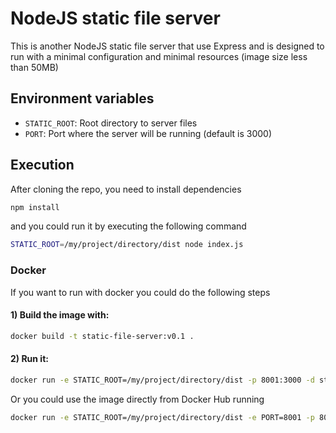 # NodeJS static file server

This is another NodeJS static file server that use Express and is designed to run with a minimal configuration and minimal resources (image size less than 50MB)

## Environment variables
- `STATIC_ROOT`: Root directory to server files
- `PORT`: Port where the server will be running (default is 3000)

## Execution
After cloning the repo, you need to install dependencies
```bash
npm install
```
and you could run it by executing the following command
```bash
STATIC_ROOT=/my/project/directory/dist node index.js
```

### Docker
If you want to run with docker you could do the following steps
#### 1) Build the image with:
```bash
docker build -t static-file-server:v0.1 .
```
#### 2) Run it:
```bash
docker run -e STATIC_ROOT=/my/project/directory/dist -p 8001:3000 -d static-file-server:v0.1
```
Or you could use the image directly from Docker Hub running
```bash
docker run -e STATIC_ROOT=/my/project/directory/dist -e PORT=8001 -p 8001:8001 -d diegorivas89/static-file-server:v0.2
```
